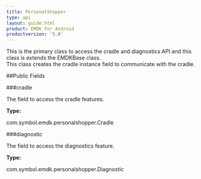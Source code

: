 ```yaml
---
title: PersonalShopper
type: api
layout: guide.html
product: EMDK For Android
productversion: '5.0'
---
```



This is the primary class to access the cradle and diagnostics API and this class is extends the EMDKBase class.  
This class creates the cradle instance field to communicate with the cradle.
 
 

##Public Fields

###cradle

The field to access the cradle features.

**Type:**

com.symbol.emdk.personalshopper.Cradle

###diagnostic

The field to access the diagnostics feature.

**Type:**

com.symbol.emdk.personalshopper.Diagnostic


